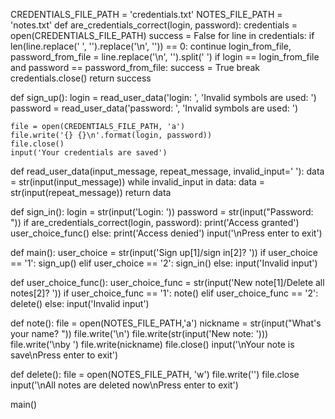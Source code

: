 CREDENTIALS_FILE_PATH = 'credentials.txt'
NOTES_FILE_PATH = 'notes.txt'
def are_credentials_correct(login, password):
    credentials = open(CREDENTIALS_FILE_PATH)
    success = False
    for line in credentials:
        if len(line.replace(' ', '').replace('\n', '')) == 0:
            continue
        login_from_file, password_from_file = line.replace('\n', '').split(' ')
        if login == login_from_file and password == password_from_file:
            success = True
            break
    credentials.close()
    return success


def sign_up():
    login = read_user_data('login: ', 'Invalid symbols are used: ')
    password = read_user_data('password: ', 'Invalid symbols are used: ')

    file = open(CREDENTIALS_FILE_PATH, 'a')
    file.write('{} {}\n'.format(login, password))
    file.close()
    input('Your credentials are saved')


def read_user_data(input_message, repeat_message, invalid_input=' '):
    data = str(input(input_message))
    while invalid_input in data:
        data = str(input(repeat_message))
    return data


def sign_in():
    login = str(input('Login: '))
    password = str(input("Password: "))
    if are_credentials_correct(login, password):
        print('Access granted')
        user_choice_func()
    else:
        print('Access denied')
        input('\nPress enter to exit')


def main():
    user_choice = str(input('Sign up[1]/sign in[2]? '))
    if user_choice == '1':
        sign_up()
    elif user_choice == '2':
        sign_in()
    else:
        input('Invalid input')


def user_choice_func():
    user_choice_func = str(input('New note[1]/Delete all notes[2]? '))
    if user_choice_func == '1':
        note()
    elif user_choice_func == '2':
        delete()
    else:
        input('Invalid input')



def note():
    file = open(NOTES_FILE_PATH,'a')
    nickname = str(input("What's your name? "))
    file.write('\n')
    file.write(str(input('New note: ')))
    file.write('\nby ')
    file.write(nickname)
    file.close()
    input('\nYour note is save\nPress enter to exit')


def delete():
    file = open(NOTES_FILE_PATH, 'w')
    file.write('')
    file.close
    input('\nAll notes are deleted now\nPress enter to exit')


main()
